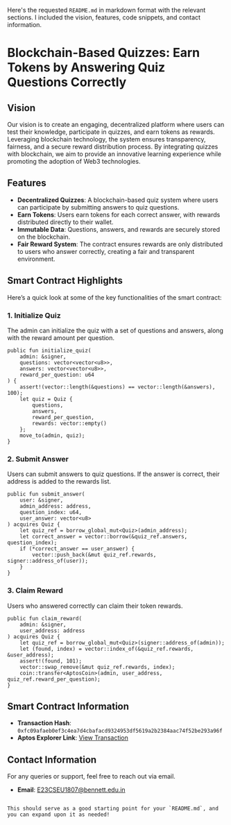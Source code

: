 Here's the requested `README.md` in markdown format with the relevant sections. I included the vision, features, code snippets, and contact information.


# Blockchain-Based Quizzes: Earn Tokens by Answering Quiz Questions Correctly

## Vision
Our vision is to create an engaging, decentralized platform where users can test their knowledge, participate in quizzes, and earn tokens as rewards. Leveraging blockchain technology, the system ensures transparency, fairness, and a secure reward distribution process. By integrating quizzes with blockchain, we aim to provide an innovative learning experience while promoting the adoption of Web3 technologies.

## Features

- **Decentralized Quizzes**: A blockchain-based quiz system where users can participate by submitting answers to quiz questions.
- **Earn Tokens**: Users earn tokens for each correct answer, with rewards distributed directly to their wallet.
- **Immutable Data**: Questions, answers, and rewards are securely stored on the blockchain.
- **Fair Reward System**: The contract ensures rewards are only distributed to users who answer correctly, creating a fair and transparent environment.

## Smart Contract Highlights

Here’s a quick look at some of the key functionalities of the smart contract:

### 1. Initialize Quiz
The admin can initialize the quiz with a set of questions and answers, along with the reward amount per question.

```move
public fun initialize_quiz(
    admin: &signer, 
    questions: vector<vector<u8>>, 
    answers: vector<vector<u8>>, 
    reward_per_question: u64
) {
    assert!(vector::length(&questions) == vector::length(&answers), 100);
    let quiz = Quiz { 
        questions, 
        answers, 
        reward_per_question, 
        rewards: vector::empty() 
    };
    move_to(admin, quiz);
}
```

### 2. Submit Answer
Users can submit answers to quiz questions. If the answer is correct, their address is added to the rewards list.

```move
public fun submit_answer(
    user: &signer,
    admin_address: address,
    question_index: u64,
    user_answer: vector<u8>
) acquires Quiz {
    let quiz_ref = borrow_global_mut<Quiz>(admin_address);
    let correct_answer = vector::borrow(&quiz_ref.answers, question_index);
    if (*correct_answer == user_answer) {
        vector::push_back(&mut quiz_ref.rewards, signer::address_of(user));
    }
}
```

### 3. Claim Reward
Users who answered correctly can claim their token rewards.

```move
public fun claim_reward(
    admin: &signer,
    user_address: address
) acquires Quiz {
    let quiz_ref = borrow_global_mut<Quiz>(signer::address_of(admin));
    let (found, index) = vector::index_of(&quiz_ref.rewards, &user_address);
    assert!(found, 101);
    vector::swap_remove(&mut quiz_ref.rewards, index);
    coin::transfer<AptosCoin>(admin, user_address, quiz_ref.reward_per_question);
}
```

## Smart Contract Information

- **Transaction Hash**: `0xfc09afaeb0ef3c4ea7d4cbafacd9324953df5619a2b2384aac74f52be293a96f`
- **Aptos Explorer Link**: [View Transaction](https://explorer.aptoslabs.com/txn/0xfc09afaeb0ef3c4ea7d4cbafacd9324953df5619a2b2384aac74f52be293a96f?network=devnet)

## Contact Information

For any queries or support, feel free to reach out via email.

- **Email**: [E23CSEU1807@bennett.edu.in](mailto:E23CSEU1807@bennett.edu.in)
```

This should serve as a good starting point for your `README.md`, and you can expand upon it as needed!
